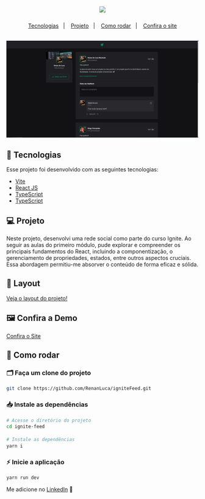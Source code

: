 <h1 align="center">
 <img src="https://user-images.githubusercontent.com/53796755/210010454-032e9f66-4b33-4d2b-921f-9218f2c54670.png" />
</h1>
<p align="center">
  <a href="#-tecnologias">Tecnologias</a>&nbsp;&nbsp;&nbsp;|&nbsp;&nbsp;&nbsp;
  <a href="#-projeto">Projeto</a>&nbsp;&nbsp;&nbsp;|&nbsp;&nbsp;&nbsp;
  <a href="#-como-rodar">Como rodar</a>&nbsp;&nbsp;&nbsp;|&nbsp;&nbsp;&nbsp;
  <a href="https://ignite-feed-coral-theta.vercel.app" target="_blank">Confira o site</a>
</p>

<br>

<img src="./src/assets/preview.png">


## 🚀 Tecnologias

Esse projeto foi desenvolvido com as seguintes tecnologias:

- [Vite](https://vitejs.dev/)
- [React JS](https://pt-br.reactjs.org/)
- [TypeScript](https://www.typescriptlang.org/)
- [TypeScript](https://www.figma.com)

## 💻 Projeto

Neste projeto, desenvolvi uma rede social como parte do curso Ignite. Ao seguir as aulas do primeiro módulo, pude explorar e compreender os principais fundamentos do React, incluindo a componentização, o gerenciamento de propriedades, estados, entre outros aspectos cruciais. Essa abordagem permitiu-me absorver o conteúdo de forma eficaz e sólida.

## 🧱 Layout
<p> <a href="https://urx1.com/xQnzp" target="_blank"> Veja o layout do projeto! </a> </p>

## 🖼 Confira a Demo
 <a href="https://ignite-feed-coral-theta.vercel.app" target="_blank">Confira o Site</a>

## 🔧 Como rodar


### 🗂 Faça um clone do projeto

```bash
git clone https://github.com/RenanLuca/igniteFeed.git
```

### 📥 Instale as dependências
```bash
# Acesse o diretório do projeto
cd ignite-feed

# Instale as dependências
yarn i
```

### ⚡ Inicie a aplicação
```bash
yarn run dev
```

Me adicione no [LinkedIn](https://www.linkedin.com/in/renanLuca/) :wave:
